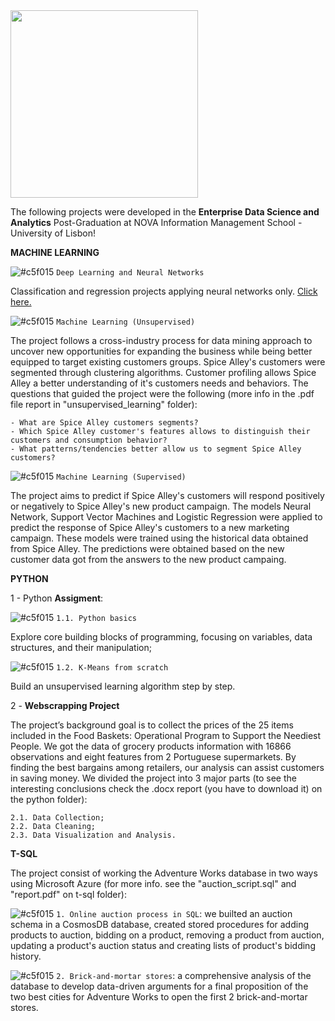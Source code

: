 <img src="https://github.com/AndrePatchy/NOVA-IMS/blob/main/novaimsimage.png?raw=true" width="300" height="300" /> 

The following projects were developed in the **Enterprise Data Science and Analytics** Post-Graduation at NOVA Information Management School - University of Lisbon!

**MACHINE LEARNING**

![#c5f015](https://via.placeholder.com/15/c5f015/c5f015.png) `Deep Learning and Neural Networks` <p>
Classification and regression projects applying neural networks only. [Click here.](./notebooks/deep_learning/predict_imdb_reviews.ipynb)

![#c5f015](https://via.placeholder.com/15/c5f015/c5f015.png) `Machine Learning (Unsupervised)` <p> 
The project follows a cross-industry process for data mining approach to uncover new opportunities for expanding the business while being better equipped to target existing customers groups. Spice Alley's customers were segmented through clustering algorithms. Customer profiling allows Spice Alley a better understanding of it's customers needs and behaviors. The questions that guided the project were the following (more info in the .pdf file report in "unsupervised_learning" folder):

    - What are Spice Alley customers segments? 
    - Which Spice Alley customer's features allows to distinguish their customers and consumption behavior?
    - What patterns/tendencies better allow us to segment Spice Alley customers? 

![#c5f015](https://via.placeholder.com/15/c5f015/c5f015.png) `Machine Learning (Supervised)` <p> 
The project aims to predict if Spice Alley's customers will respond positively or negatively to Spice Alley's new product campaign. The models Neural Network, Support Vector Machines and Logistic Regression were applied to predict the response of Spice Alley's customers to a new marketing campaign. These models were trained using the historical data obtained from Spice Alley. The predictions were obtained based on the new customer data got from the answers to the new product campaing.  

**PYTHON**

1 - Python **Assigment**: 

![#c5f015](https://via.placeholder.com/15/c5f015/c5f015.png) `1.1. Python basics` <p>
Explore core building blocks of programming, focusing on variables, data structures, and their manipulation;

![#c5f015](https://via.placeholder.com/15/c5f015/c5f015.png) `1.2. K-Means from scratch` <p> 
Build an unsupervised learning algorithm step by step.

2 - **Webscrapping Project** <p>
The project’s background goal is to collect the prices of the 25 items included in the Food Baskets: Operational Program to Support the Neediest People. We got the data of grocery products information with 16866 observations and eight features from 2 Portuguese supermarkets. By finding the best bargains among retailers, our analysis can assist customers in saving money. We divided the project into 3 major parts (to see the interesting conclusions check the .docx report (you have to download it) on the python folder):

    2.1. Data Collection;
    2.2. Data Cleaning;
    2.3. Data Visualization and Analysis.

**T-SQL**

The project consist of working the Adventure Works database in two ways using Microsoft Azure (for more info. see the "auction_script.sql" and "report.pdf" on t-sql folder):

![#c5f015](https://via.placeholder.com/15/c5f015/c5f015.png) `1. Online auction process in SQL`: we builted an auction schema in a CosmosDB database, created stored procedures for adding products to auction, bidding on a product, removing a product from auction, updating a product's auction status and creating lists of product's bidding history. 

![#c5f015](https://via.placeholder.com/15/c5f015/c5f015.png) `2. Brick-and-mortar stores`: a comprehensive analysis of the database to develop data-driven arguments for a final proposition of the two best cities for Adventure Works to open the first 2 brick-and-mortar stores. 
